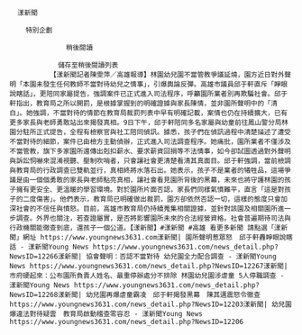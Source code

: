 
      漾新聞
      
        特別企劃
      
                  稍後閱讀
                
                儲存至稍後閱讀列表
              【漾新聞記者陳雯萍／高雄報導】林園幼兒園不當管教爭議延燒，園方近日對外聲明「本園未發生任何教師不當對待幼兒之情事」，引爆輿論反彈。高雄市議員邱于軒直斥「睜眼說瞎話」，更陪同家屬提告，強調案件已正式進入司法程序，呼籲園所業者別再欺騙社會。邱于軒指出，教育局之所以開罰，是根據掌握到的明確證據與家長陳情，並非園所聲明中的「清白」。她強調，不當對待的情節在教育局裁罰列表中早有明確記載，案情也仍在持續擴大，已有更多家長與老師勇敢站出來揭發真相。9日下午，邱于軒陪同多名家屬與幼童前往鳳山警分局林園分駐所正式提告，全程有檢察官與社工陪同偵訊。據悉，孩子們在偵訊過程中清楚描述了遭受不當對待的細節，案件已由檢方主動偵辦，正式進入司法調查程序。她痛批，園所業者不僅涉及不當管教，旗下多家園所還傳出剋扣薪水、要求薪資回捐等不法情事，如今卻試圖透過對外聲明與訴訟恫嚇來混淆視聽、壓制吹哨者，只會讓社會更清楚看清其真面目。邱于軒強調，當前檢調與教育局的行政調查已雙軌並行，真相終將水落石出。她表示，孩子不是業者的犧牲品，這場爭議是由一個個勇敢的家長與老師點亮真相，讓社會看見園所背後的黑幕，未來也將守護林園的孩子擁有更安全、更溫暖的學習環境。對於園所片面否認，家長們同樣氣憤難平，直言「這是對孩子的二度傷害」。他們表示，教育局已明確做出裁罰，園方卻依然否認一切，這樣的態度只會加深社會的不信任與憤怒。目前，高雄市教育局仍持續蒐集相關證據，並針對該園及相關園所進一步調查。外界也關注，若查證屬實，是否將影響園所未來的合法經營資格。社會普遍期待司法與行政機關能徹查到底，還孩子一個公道。【漾新聞】#漾新聞 #高雄 看更多新聞 請點選「漾新聞」網址 https://www.youngnews3631.com漾新聞| 園所聲明惹眾怒　邱于軒轟睜眼說瞎話 - 漾新聞Young News https://www.youngnews3631.com/news_detail.php?NewsID=12266漾新聞| 協會聲明：否認不當對待 幼兒園全力配合調查 - 漾新聞Young News https://www.youngnews3631.com/news_detail.php?NewsID=12267漾新聞| 市府硬起來：公布園所負責人姓名、最重停辦處分不排除 林園幼兒園涉虐童 5人停職調查 - 漾新聞Young News https://www.youngnews3631.com/news_detail.php?NewsID=12268漾新聞| 幼兒園再爆虐童霸凌　邱于軒揭發黑幕　陳其邁震怒令徹查 https://www.youngnews3631.com/news_detail.php?NewsID=12203漾新聞| 幼兒園爆違法對待疑雲　教育局啟動稽查零容忍 - 漾新聞Young News https://www.youngnews3631.com/news_detail.php?NewsID=12206